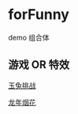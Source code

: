 # forFunny
demo 组合体

## 游戏 OR 特效

[玉兔挑战](./rabbit-challenge/dist/index.html)

[龙年烟花](./dragon-fireworks/index.html)
